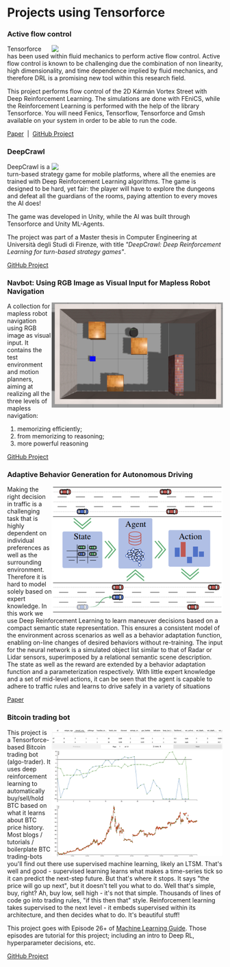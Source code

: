# Projects using Tensorforce



### Active flow control
<img width=400 style="float: right;" src="data/active_flow_control.gif">

Tensorforce has been used within fluid mechanics to perform active flow control. Active flow control is known to be challenging due the combination of non linearity, high dimensionality, and time dependence implied by fluid mechanics, and therefore DRL is a promising new tool within this research field.

This project performs flow control of the 2D Kármán Vortex Street with Deep Reinforcement Learning. The simulations are done with FEniCS, while the Reinforcement Learning is performed with the help of the library Tensorforce. You will need Fenics, Tensorflow, Tensorforce and Gmsh available on your system in order to be able to run the code.

[Paper](https://arxiv.org/abs/1808.07664)&nbsp;&nbsp;|&nbsp;&nbsp;[GitHub Project](https://github.com/jerabaul29/Cylinder2DFlowControlDRL)




### DeepCrawl
<img width=400 style="float: right;" src="data/deepcrawl.gif">

DeepCrawl is a turn-based strategy game for mobile platforms, where all the enemies are trained with Deep Reinforcement Learning algorithms. The game is designed to be hard, yet fair: the player will have to explore the dungeons and defeat all the guardians of the rooms, paying attention to every moves the AI does!

The game was developed in Unity, while the AI was built through Tensorforce and Unity ML-Agents.

The project was part of a Master thesis in Computer Engineering at Università degli Studi di Firenze, with title *"DeepCrawl: Deep Reinforcement Learning for turn-based strategy games"*.

[GitHub Project](https://github.com/SestoAle/DeepCrawl)




### Navbot: Using RGB Image as Visual Input for Mapless Robot Navigation
<img width=400 style="float: right;" src="data/navbot.gif">

A collection for mapless robot navigation using RGB image as visual input. It contains the test environment and motion planners, aiming at realizing all the three levels of mapless navigation:

1. memorizing efficiently; 
2. from memorizing to reasoning; 
3. more powerful reasoning

[GitHub Project](https://github.com/marooncn/navbot)




### Adaptive Behavior Generation for Autonomous Driving
<img width=400 style="float: right;" src="data/adaptive_behavior_generation_for_autonomous_driving.png">

Making the right decision in traffic is a challenging task that is highly dependent on individual preferences as well as the surrounding environment. Therefore it is hard to model solely based on expert knowledge. In this work we use Deep Reinforcement Learning to learn maneuver decisions based on a compact semantic state representation. This ensures a consistent model of the environment across scenarios as well as a behavior adaptation function, enabling on-line changes
of desired behaviors without re-training. The input for the neural network is a simulated object list similar to that of Radar or Lidar sensors, superimposed by a relational semantic scene description. The state as well as the reward are extended by a behavior adaptation function and a parameterization respectively. With little expert knowledge and a set of mid-level actions, it can be seen that the agent is capable to adhere to traffic rules and learns to drive safely in a variety of situations

[Paper](https://arxiv.org/abs/1809.03214)




### Bitcoin trading bot
<img width=400 style="float: right;" src="data/bitcoin_trading_bot.png">

This project is a Tensorforce-based Bitcoin trading bot (algo-trader). It uses deep reinforcement learning to automatically buy/sell/hold BTC based on what it learns about BTC price history. Most blogs / tutorials / boilerplate BTC trading-bots you'll find out there use supervised machine learning, likely an LTSM. That's well and good - supervised learning learns what makes a time-series tick so it can predict the next-step future. But that's where it stops. It says "the price will go up next", but it doesn't tell you what to do. Well that's simple, buy, right? Ah, buy low, sell high - it's not that simple. Thousands of lines of code go into trading rules, "if this then that" style. Reinforcement learning takes supervised to the next level - it embeds supervised within its architecture, and then decides what to do. It's beautiful stuff!

This project goes with Episode 26+ of [Machine Learning Guide](http://ocdevel.com/mlg). Those episodes are tutorial for this project; including an intro to Deep RL, hyperparameter decisions, etc.

[GitHub Project](https://github.com/lefnire/tforce_btc_trader)





